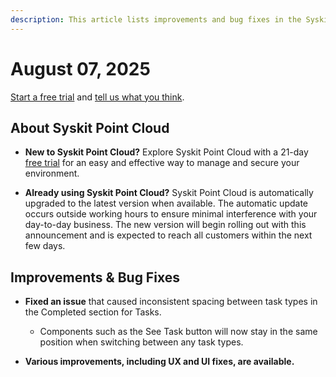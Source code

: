 ```yaml
---
description: This article lists improvements and bug fixes in the Syskit Point Cloud version 2025.4.103.1
---
```


# August 07, 2025

[Start a free trial](https://www.syskit.com/products/point/free-trial/) and [tell us what you think](https://www.syskit.com/company/contact-us/).

## About Syskit Point Cloud

* **New to Syskit Point Cloud?** Explore Syskit Point Cloud with a 21-day [free trial](https://www.syskit.com/products/point/free-trial/) for an easy and effective way to manage and secure your environment.

* **Already using Syskit Point Cloud?** Syskit Point Cloud is automatically upgraded to the latest version when available. The automatic update occurs outside working hours to ensure minimal interference with your day-to-day business. The new version will begin rolling out with this announcement and is expected to reach all customers within the next few days.

## Improvements & Bug Fixes 


* **Fixed an issue** that caused inconsistent spacing between task types in the Completed section for Tasks. 
  * Components such as the See Task button will now stay in the same position when switching between any task types. 

* **Various improvements, including UX and UI fixes, are available.**
